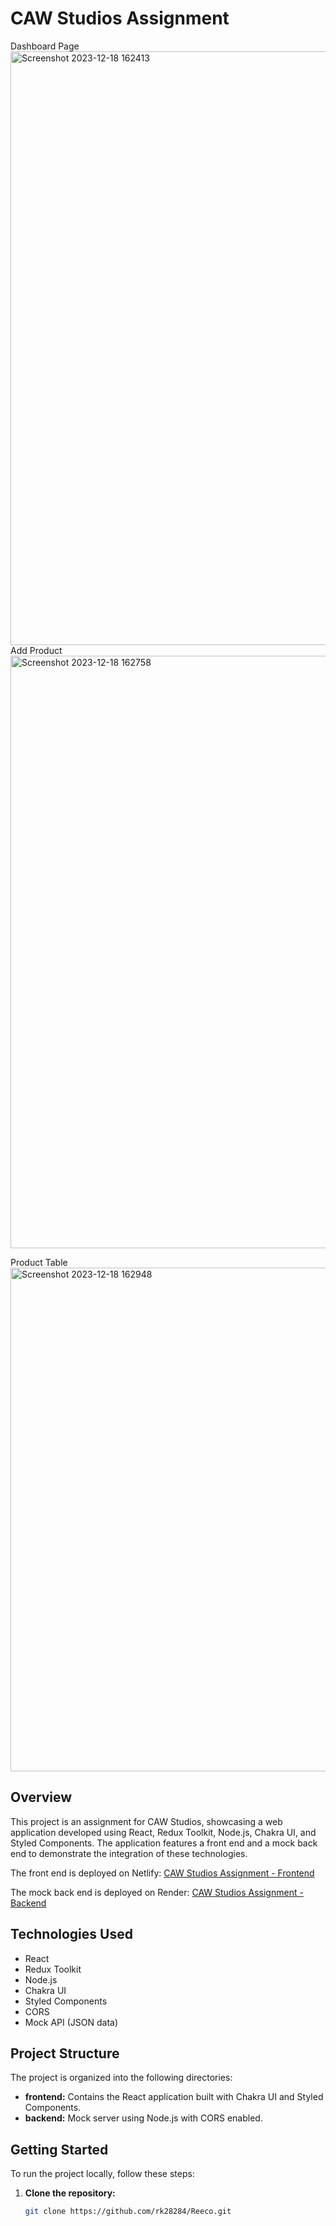 # CAW Studios Assignment
Dashboard Page
<img width="950" alt="Screenshot 2023-12-18 162413" src="https://github.com/rk28284/Reeco/assets/112754760/68de01b0-56ef-4101-9de0-0bcd48d53f68">
Add Product 
<img width="948" alt="Screenshot 2023-12-18 162758" src="https://github.com/rk28284/Reeco/assets/112754760/09e3480a-a742-4d1b-bd67-306058cba975">

Product Table
<img width="806" alt="Screenshot 2023-12-18 162948" src="https://github.com/rk28284/Reeco/assets/112754760/30f4a5de-7dd9-43a9-a4b9-560d3cdef170">




## Overview

This project is an assignment for CAW Studios, showcasing a web application developed using React, Redux Toolkit, Node.js, Chakra UI, and Styled Components. The application features a front end and a mock back end to demonstrate the integration of these technologies.

The front end is deployed on Netlify: [CAW Studios Assignment - Frontend](https://657d509966e83a026a2cb33b--effulgent-hummingbird-586abb.netlify.app/)

The mock back end is deployed on Render: [CAW Studios Assignment - Backend](https://mockapirevision.onrender.com/data)

## Technologies Used

- React
- Redux Toolkit
- Node.js
- Chakra UI
- Styled Components
- CORS
- Mock API (JSON data)

## Project Structure

The project is organized into the following directories:

- **frontend:** Contains the React application built with Chakra UI and Styled Components.
- **backend:** Mock server using Node.js with CORS enabled.

## Getting Started

To run the project locally, follow these steps:

1. **Clone the repository:**

   ```bash
   git clone https://github.com/rk28284/Reeco.git
